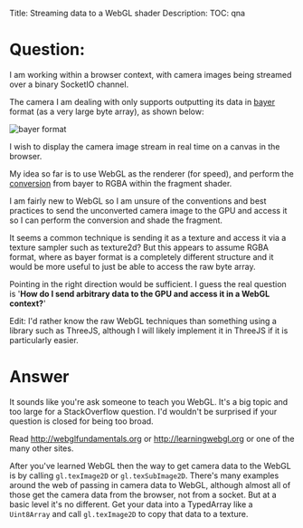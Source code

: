 Title: Streaming data to a WebGL shader
Description:
TOC: qna

# Question:

I am working within a browser context, with camera images being streamed over a binary SocketIO channel.

The camera I am dealing with only supports outputting its data in [bayer][1] format (as a very large byte array), as shown below:

![bayer format][2]

I wish to display the camera image stream in real time on a canvas in the browser.

My idea so far is to use WebGL as the renderer (for speed), and perform the [conversion][3] from bayer to RGBA within the fragment shader.

I am fairly new to WebGL so I am unsure of the conventions and best practices to send the unconverted camera image to the GPU and access it so I can perform the conversion and shade the fragment.

It seems a common technique is sending it as a texture and access it via a texture sampler such as texture2d? But this appears to assume RGBA format, where as bayer format is a completely different structure and it would be more useful to just be able to access the raw byte array.

Pointing in the right direction would be sufficient. I guess the real question is '**How do I send arbitrary data to the GPU and access it in a WebGL context?**'

Edit: I'd rather know the raw WebGL techniques than something using a library such as ThreeJS, although I will likely implement it in ThreeJS if it is particularly easier.


  [1]: http://en.wikipedia.org/wiki/Bayer_filter
  [2]: http://i.stack.imgur.com/bcjhZ.png
  [3]: http://pixinsight.com/doc/tools/Debayer/Debayer.html

# Answer

It sounds like you're ask someone to teach you WebGL. It's a big topic and too large for a StackOverflow question. I'd wouldn't be surprised if your question is closed for being too broad.

Read http://webglfundamentals.org or http://learningwebgl.org or one of the many other sites.

After you've learned WebGL then the way to get camera data to the WebGL is by calling `gl.texImage2D` or `gl.texSubImage2D`. There's many examples around the web of passing in camera data to WebGL, although almost all of those get the camera data from the browser, not from a socket. But at a basic level it's no different. Get your data into a TypedArray like a `Uint8Array` and call `gl.texImage2D` to copy that data to a texture.

